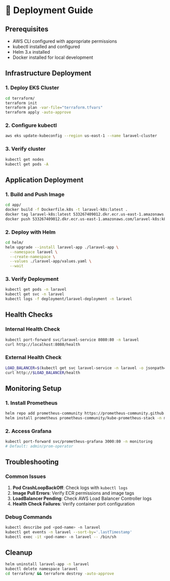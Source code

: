 # 🚀 Deployment Guide

## Prerequisites
- AWS CLI configured with appropriate permissions
- kubectl installed and configured
- Helm 3.x installed
- Docker installed for local development

## Infrastructure Deployment

### 1. Deploy EKS Cluster
```bash
cd terraform/
terraform init
terraform plan -var-file="terraform.tfvars"
terraform apply -auto-approve
```

### 2. Configure kubectl
```bash
aws eks update-kubeconfig --region us-east-1 --name laravel-cluster
```

### 3. Verify cluster
```bash
kubectl get nodes
kubectl get pods -A
```

## Application Deployment

### 1. Build and Push Image
```bash
cd app/
docker build -f Dockerfile.k8s -t laravel-k8s:latest .
docker tag laravel-k8s:latest 533267409012.dkr.ecr.us-east-1.amazonaws.com/laravel-k8s:k8s-v1.1.0
docker push 533267409012.dkr.ecr.us-east-1.amazonaws.com/laravel-k8s:k8s-v1.1.0
```

### 2. Deploy with Helm
```bash
cd helm/
helm upgrade --install laravel-app ./laravel-app \
  --namespace laravel \
  --create-namespace \
  --values ./laravel-app/values.yaml \
  --wait
```

### 3. Verify Deployment
```bash
kubectl get pods -n laravel
kubectl get svc -n laravel
kubectl logs -f deployment/laravel-deployment -n laravel
```

## Health Checks

### Internal Health Check
```bash
kubectl port-forward svc/laravel-service 8080:80 -n laravel
curl http://localhost:8080/health
```

### External Health Check
```bash
LOAD_BALANCER=$(kubectl get svc laravel-service -n laravel -o jsonpath='{.status.loadBalancer.ingress[0].hostname}')
curl http://$LOAD_BALANCER/health
```

## Monitoring Setup

### 1. Install Prometheus
```bash
helm repo add prometheus-community https://prometheus-community.github.io/helm-charts
helm install prometheus prometheus-community/kube-prometheus-stack -n monitoring --create-namespace
```

### 2. Access Grafana
```bash
kubectl port-forward svc/prometheus-grafana 3000:80 -n monitoring
# Default: admin/prom-operator
```

## Troubleshooting

### Common Issues
1. **Pod CrashLoopBackOff**: Check logs with `kubectl logs`
2. **Image Pull Errors**: Verify ECR permissions and image tags
3. **LoadBalancer Pending**: Check AWS Load Balancer Controller logs
4. **Health Check Failures**: Verify container port configuration

### Debug Commands
```bash
kubectl describe pod <pod-name> -n laravel
kubectl get events -n laravel --sort-by='.lastTimestamp'
kubectl exec -it <pod-name> -n laravel -- /bin/sh
```

## Cleanup
```bash
helm uninstall laravel-app -n laravel
kubectl delete namespace laravel
cd terraform/ && terraform destroy -auto-approve
```

